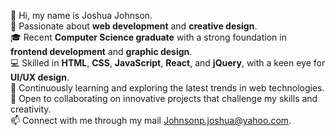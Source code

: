 👋 Hi, my name is Joshua Johnson.  
👀 Passionate about **web development** and **creative design**.  
🎓 Recent **Computer Science graduate** with a strong foundation in **frontend development** and **graphic design**.  
💻 Skilled in **HTML**, **CSS**, **JavaScript**, **React**, and **jQuery**, with a keen eye for **UI/UX design**.  
🌱 Continuously learning and exploring the latest trends in web technologies.  
💞️ Open to collaborating on innovative projects that challenge my skills and creativity.  
📫 Connect with me through my mail Johnsonp.joshua@yahoo.com.

<!---
Leovihildo/Leovihildo is a ✨ special ✨ repository because its `README.md` (this file) appears on your GitHub profile.
You can click the Preview link to take a look at your changes.
--->
